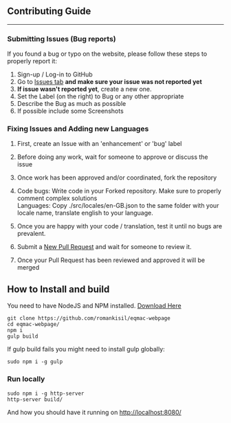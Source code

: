 ## Contributing Guide
---

### Submitting Issues (Bug reports)
If you found a bug or typo on the website, please follow these steps to properly report it:
1. Sign-up / Log-in to GitHub
2. Go to [Issues tab](https://github.com/romankisil/eqmac-website/issues) **and make sure your issue was not reported yet**
3. **If issue wasn't reported yet**, create a new one.
3. Set the Label (on the right) to Bug or any other appropriate
4. Describe the Bug as much as possible
5. If possible include some Screenshots

### Fixing Issues and Adding new Languages
1. First, create an Issue with an 'enhancement' or 'bug' label
2. Before doing any work, wait for someone to approve or discuss the issue
3. Once work has been approved and/or coordinated, fork the repository

4. Code bugs: Write code in your Forked repository. Make sure to properly comment complex solutions
<br>Languages: Copy ./src/locales/en-GB.json to the same folder with your locale name, translate english to your language.

5. Once you are happy with your code / translation, test it until no bugs are prevalent.
6. Submit a [New Pull Request](https://github.com/romankisil/eqmac-website/pulls) and wait for someone to review it.
7. Once your Pull Request has been reviewed and approved it will be merged

## How to Install and build
You need to have NodeJS and NPM installed. [Download Here](https://nodejs.org/)
```
git clone https://github.com/romankisil/eqmac-webpage
cd eqmac-webpage/
npm i
gulp build
```
If gulp build fails you might need to install gulp globally:
```
sudo npm i -g gulp
```

### Run locally
```
sudo npm i -g http-server
http-server build/
```
And how you should have it running on [http://localhost:8080/](http://localhost:8080/)
